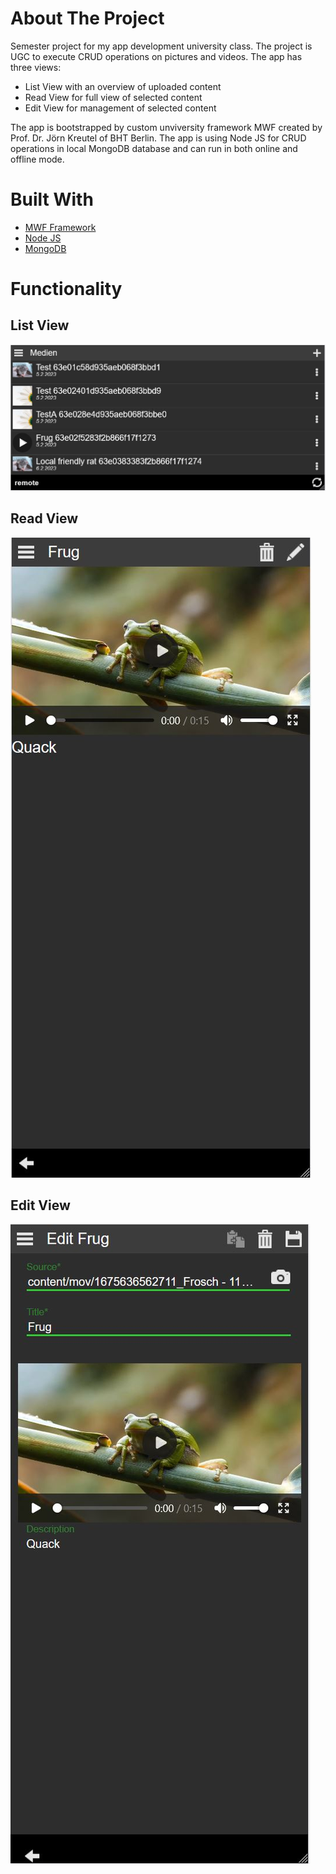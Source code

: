 # About The Project

Semester project for my app development university class. The project is UGC to execute CRUD operations on pictures and videos. The app has three views:
- List View with an overview of uploaded content
- Read View for full view of selected content
- Edit View for management of selected content

The app is bootstrapped by custom unviversity framework MWF created by Prof. Dr. Jörn Kreutel of BHT Berlin.
The app is using Node JS for CRUD operations in local MongoDB database and can run in both online and offline mode.

# Built With
- [MWF Framework](https://github.com/dieschnittstelle/org.dieschnittstelle.iam.css_jsl_jsr)
- [Node JS](https://github.com/nodejs)
- [MongoDB](https://github.com/mongodb/mongo)

# Functionality
## List View
![Screenshot](listview.JPG)
## Read View
![Screenshot](readview.JPG)
## Edit View
![Screenshot](editview.JPG)